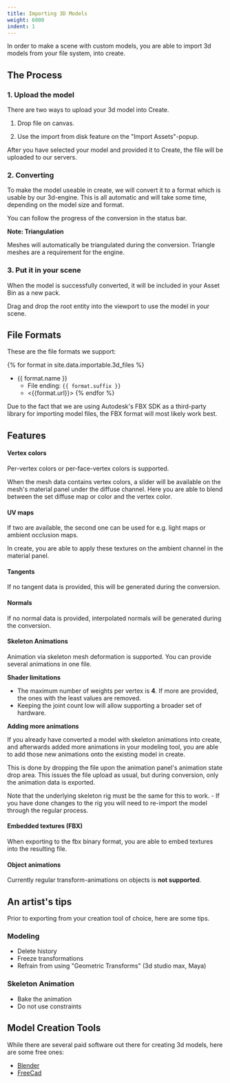 ```yaml
---
title: Importing 3D Models
weight: 6000
indent: 1
---
```


In order to make a scene with custom models, you are able to import 3d models from your file system, into create.

## The Process

### 1. Upload the model

There are two ways to upload your 3d model into Create.

1. Drop file on canvas.

2. Use the import from disk feature on the "Import Assets"-popup.

After you have selected your model and provided it to Create, the file will be uploaded to our servers.

### 2. Converting

To make the model useable in create, we will convert it to a format which is usable by our 3d-engine. This is all automatic and will take some time, depending on the model size and format.

You can follow the progress of the conversion in the status bar.

<div class="well">
	<strong>Note: Triangulation</strong>
	<p>
	Meshes will automatically be triangulated during the conversion. Triangle meshes are a requirement for the engine.
	</p>
</div>


### 3. Put it in your scene

When the model is successfully converted, it will be included in your Asset Bin as a new pack. 

Drag and drop the root entity into the viewport to use the model in your scene.

## File Formats

These are the file formats we support:

{% for format in site.data.importable.3d_files %}
- {{ format.name }}
	- File ending: `{{ format.suffix }}`
	- <{{format.url}}>
{% endfor %}

Due to the fact that we are using Autodesk's FBX SDK as a third-party library for importing model files, the FBX format will most likely work best.


## Features

#### Vertex colors

Per-vertex colors or per-face-vertex colors is supported.

When the mesh data contains vertex colors, a slider will be available on the mesh's material panel under the diffuse channel. Here you are able to blend between the set diffuse map or color and the vertex color.

#### UV maps

If two are available, the second one can be used for e.g. light maps or ambient occlusion maps.

In create, you are able to apply these textures on the ambient channel in the material panel.

#### Tangents

If no tangent data is provided, this will be generated during the conversion. 

#### Normals

If no normal data is provided, interpolated normals will be generated during the conversion.

#### Skeleton Animations

Animation via skeleton mesh deformation is supported. You can provide several animations in one file.

<div class="alert alert-info">
	<strong>Shader limitations</strong>
	<ul>
		<li>
			The maximum number of weights per vertex is <strong>4</strong>.
			If more are provided, the ones with the least values are removed.
		</li>
		<li>
		Keeping the joint count low will allow supporting a broader set of hardware.
		</li>
	</ul>
</div>

<strong>Adding more animations</strong>

If you already have converted a model with skeleton animations into create, and afterwards added more animations in your modeling tool, you are able to add those new animations onto the existing model in create.

This is done by dropping the file upon the animation panel's animation state drop area. This issues the file upload as usual, but during conversion, only the animation data is exported.

Note that the underlying skeleton rig must be the same for this to work. - If you have done changes to the rig you will need to re-import the model through the regular process.

#### Embedded textures (FBX)

When exporting to the fbx binary format, you are able to embed textures into the resulting file.

<div class="alert alert-warning">
<h4>Object animations</h4>
<p>
Currently regular transform-animations on objects is <strong>not supported</strong>.
</p>
</div>

## An artist's tips

Prior to exporting from your creation tool of choice, here are some tips.

### Modeling

- Delete history
- Freeze transformations
- Refrain from using "Geometric Transforms" (3d studio max, Maya)

### Skeleton Animation

- Bake the animation
- Do not use constraints


## Model Creation Tools

While there are several paid software out there for creating 3d models, here are some free ones:

- [Blender](http://www.blender.org)
- [FreeCad](http://www.freecadweb.org)